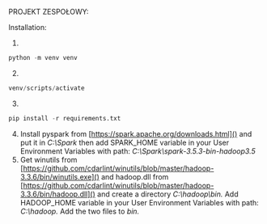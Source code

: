 PROJEKT ZESPOŁOWY:

Installation:




1.

```python
python -m venv venv
```

2.

```python
venv/scripts/activate
```

3.

```python
pip install -r requirements.txt
```

4. Install pyspark from [https://spark.apache.org/downloads.html]() and put it in *C:\Spark* then add SPARK_HOME variable in your User Environment Variables with path: *C:\Spark\spark-3.5.3-bin-hadoop3.5*
5. Get winutils from [https://github.com/cdarlint/winutils/blob/master/hadoop-3.3.6/bin/winutils.exe]() and hadoop.dll from [https://github.com/cdarlint/winutils/blob/master/hadoop-3.3.6/bin/hadoop.dll]() and create a directory *C:\hadoop\bin.* Add HADOOP_HOME variable in your User Environment Variables with path: *C:\hadoop.* Add the two files to *bin.*
